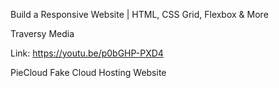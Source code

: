 Build a Responsive Website | HTML, CSS Grid, Flexbox & More

Traversy Media

Link: https://youtu.be/p0bGHP-PXD4


PieCloud
Fake Cloud Hosting Website
